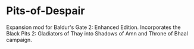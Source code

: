 # Pits-of-Despair
Expansion mod for Baldur's Gate 2: Enhanced Edition. Incorporates the Black Pits 2: Gladiators of Thay into Shadows of Amn and Throne of Bhaal campaign.
